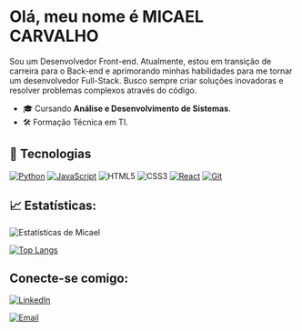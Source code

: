 # Olá, meu nome é MICAEL CARVALHO

Sou um Desenvolvedor Front-end. Atualmente, estou em transição de carreira para o Back-end e aprimorando minhas habilidades para me tornar um desenvolvedor Full-Stack. Busco sempre criar soluções inovadoras e resolver problemas complexos através do código.

- 🎓 Cursando **Análise e Desenvolvimento de Sistemas**.
- 🛠️ Formação Técnica em TI.

## 🚀 Tecnologias

[![Python](https://img.shields.io/badge/Python-3776AB?style=for-the-badge&logo=python&logoColor=white)](https://www.python.org/)
[![JavaScript](https://img.shields.io/badge/JavaScript-F7DF1E?style=for-the-badge&logo=javascript&logoColor=black)](https://developer.mozilla.org/en-US/docs/Web/JavaScript)
![HTML5](https://img.shields.io/badge/html5-%23E34F26.svg?style=for-the-badge&logo=html5&logoColor=white)
![CSS3](https://img.shields.io/badge/css3-%231572B6.svg?style=for-the-badge&logo=css3&logoColor=white)
[![React](https://img.shields.io/badge/React-20232A?style=for-the-badge&logo=react&logoColor=61DAFB)](https://react.dev/)
[![Git](https://img.shields.io/badge/Git-F05032?style=for-the-badge&logo=git&logoColor=white)](https://git-scm.com/)

## 📈 Estatísticas:

![Estatísticas de Micael](https://github-readme-stats.vercel.app/api?username=MICAEL-CARVALHO-DEV&show_icons=true&theme=dark&hide=contribs,prs)

[![Top Langs](https://github-readme-stats.vercel.app/api/top-langs/?username=MICAEL-CARVALHO-DEV&layout=compact&theme=dark)](https://github.com/anuraghazra/github-readme-stats)

## Conecte-se comigo:

[![LinkedIn](https://img.shields.io/badge/LinkedIn-0A66C2?style=for-the-badge&logo=linkedin&logoColor=white)](https://www.linkedin.com/in/micael-carvalho-30210b336/)

[![Email](https://img.shields.io/badge/Email-D14836?style=for-the-badge&logo=gmail&logoColor=white)](micael.carvalho.dev@gmail.com)






